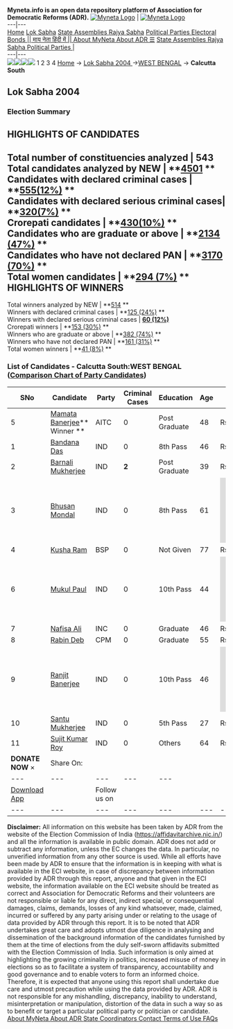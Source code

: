 **Myneta.info is an open data repository platform of Association for Democratic Reforms (ADR).**
[![Myneta Logo](https://www.myneta.info/lib/img/myneta-logo.png)](https://www.myneta.info/) | [![Myneta Logo](https://www.myneta.info/lib/img/adr-logo.png)](https://adrindia.org)  
---|---  
[Home](https://www.myneta.info/) [Lok Sabha](https://www.myneta.info/#ls "Lok Sabha") [ State Assemblies ](https://www.myneta.info/#sa "State Assemblies") [Rajya Sabha](https://www.myneta.info/#rs "Rajya Sabha") [Political Parties ](https://www.myneta.info/party "Political Parties") [ Electoral Bonds ](https://www.myneta.info/electoral_bonds "Electoral Bonds") [ || माय नेता हिंदी में || ](https://translate.google.co.in/translate?prev=hp&hl=en&js=y&u=www.myneta.info&sl=en&tl=hi&history_state0=) [ About MyNeta ](https://adrindia.org/content/about-myneta) [ About ADR ](https://adrindia.org/about-adr/who-we-are) [☰](javascript:void\(0\))
[ State Assemblies ](https://www.myneta.info/#sa "State Assemblies") [ Rajya Sabha ](https://www.myneta.info/#rs "Rajya Sabha") [ Political Parties ](https://www.myneta.info/party "Political Parties")
|   
---|---  
![](https://www.myneta.info/lib/img/banner/banner-1.png)![](https://www.myneta.info/lib/img/banner/banner-2.png)![](https://www.myneta.info/lib/img/banner/banner-3.png)![](https://www.myneta.info/lib/img/banner/banner-4.png)
1  2  3  4 
[Home](https://www.myneta.info/) → [Lok Sabha 2004 ](https://www.myneta.info/loksabha2004/)→[WEST BENGAL](https://www.myneta.info/loksabha2004/index.php?action=show_constituencies&state_id=25) → **Calcutta South**
### 
## Lok Sabha 2004 
###  Election Summary 
HIGHLIGHTS OF CANDIDATES  
---  
Total number of constituencies analyzed |  543   
Total candidates analyzed by NEW | **[4501](https://www.myneta.info/loksabha2004/index.php?action=summary&subAction=candidates_analyzed&sort=candidate#summary) **  
Candidates with declared criminal cases | **[555(12%)](https://www.myneta.info/loksabha2004/index.php?action=summary&subAction=crime&sort=candidate#summary) **  
Candidates with declared serious criminal cases| **[320(7%)](https://www.myneta.info/loksabha2004/index.php?action=summary&subAction=serious_crime&sort=candidate#summary) **  
Crorepati candidates | **[430(10%)](https://www.myneta.info/loksabha2004/index.php?action=summary&subAction=crorepati&sort=candidate#summary) **  
Candidates who are graduate or above | **[2134 (47%)](https://www.myneta.info/loksabha2004/index.php?action=summary&subAction=education&sort=candidate#summary) **  
Candidates who have not declared PAN | **[3170 (70%)](https://www.myneta.info/loksabha2004/index.php?action=summary&subAction=without_pan&sort=candidate#summary) **  
Total women candidates | **[294 (7%)](https://www.myneta.info/loksabha2004/index.php?action=summary&subAction=women_candidate&sort=candidate#summary) **  
HIGHLIGHTS OF WINNERS  
---  
Total winners analyzed by NEW | **[514](https://www.myneta.info/loksabha2004/index.php?action=summary&subAction=winner_analyzed&sort=candidate#summary) **  
Winners with declared criminal cases | **[125 (24%)](https://www.myneta.info/loksabha2004/index.php?action=summary&subAction=winner_crime&sort=candidate#summary) **  
Winners with declared serious criminal cases | **[60 (12%)](https://www.myneta.info/loksabha2004/index.php?action=summary&subAction=winner_serious_crime&sort=candidate#summary)**  
Crorepati winners | **[153 (30%)](https://www.myneta.info/loksabha2004/index.php?action=summary&subAction=winner_crorepati&sort=candidate#summary) **  
Winners who are graduate or above | **[382 (74%)](https://www.myneta.info/loksabha2004/index.php?action=summary&subAction=winner_education&sort=candidate#summary) **  
Winners who have not declared PAN | **[161 (31%)](https://www.myneta.info/loksabha2004/index.php?action=summary&subAction=winner_without_pan&sort=candidate#summary) **  
Total women winners | **[41 (8%)](https://www.myneta.info/loksabha2004/index.php?action=summary&subAction=winner_women&sort=candidate#summary) **  
### List of Candidates - Calcutta South:WEST BENGAL ([Comparison Chart of Party Candidates](https://www.myneta.info/loksabha2004/comparisonchart.php?constituency_id=524))
SNo | Candidate| Party| Criminal Cases| Education| Age| Total Assets| Liabilities  
---|---|---|---|---|---|---|---  
5  | [Mamata Banerjee](https://www.myneta.info/loksabha2004/candidate.php?candidate_id=5193)** Winner ** | AITC | 0 | Post Graduate| 48 | Rs 3,75,489 ~ 3 Lacs+ | Rs 0 ~   
1  | [Bandana Das](https://www.myneta.info/loksabha2004/candidate.php?candidate_id=5198) | IND | 0 | 8th Pass| 46 | Rs 12,500 ~ 12 Thou+ | Rs 0 ~   
2  | [Barnali Mukherjee](https://www.myneta.info/loksabha2004/candidate.php?candidate_id=5201) | IND | **2** | Post Graduate| 39 | Rs 15,000 ~ 15 Thou+ | Rs 0 ~   
3  | [Bhusan Mondal](https://www.myneta.info/loksabha2004/candidate.php?candidate_id=5203) | IND | 0 | 8th Pass| 61 | ![](https://myneta.info/image_v2.php?myneta_folder=loksabha2004&candidate_id=5203&col=ta) | ![](https://myneta.info/image_v2.php?myneta_folder=loksabha2004&candidate_id=5203&col=lia)  
4  | [Kusha Ram](https://www.myneta.info/loksabha2004/candidate.php?candidate_id=5197) | BSP | 0 | Not Given| 77 | Rs 5,11,200 ~ 5 Lacs+ | Rs 0 ~   
6  | [Mukul Paul](https://www.myneta.info/loksabha2004/candidate.php?candidate_id=5199) | IND | 0 | 10th Pass| 44 | ![](https://myneta.info/image_v2.php?myneta_folder=loksabha2004&candidate_id=5199&col=ta) | ![](https://myneta.info/image_v2.php?myneta_folder=loksabha2004&candidate_id=5199&col=lia)  
7  | [Nafisa Ali](https://www.myneta.info/loksabha2004/candidate.php?candidate_id=5195) | INC | 0 | Graduate| 46 | Rs 2,07,37,716 ~ 2 Crore+ | Rs 0 ~   
8  | [Rabin Deb](https://www.myneta.info/loksabha2004/candidate.php?candidate_id=5194) | CPM | 0 | Graduate| 55 | Rs 88,498 ~ 88 Thou+ | Rs 0 ~   
9  | [Ranjit Banerjee](https://www.myneta.info/loksabha2004/candidate.php?candidate_id=5200) | IND | 0 | 10th Pass| 46 | ![](https://myneta.info/image_v2.php?myneta_folder=loksabha2004&candidate_id=5200&col=ta) | ![](https://myneta.info/image_v2.php?myneta_folder=loksabha2004&candidate_id=5200&col=lia)  
10  | [Santu Mukherjee](https://www.myneta.info/loksabha2004/candidate.php?candidate_id=5202) | IND | 0 | 5th Pass| 27 | Rs 2,08,700 ~ 2 Lacs+ | Rs 0 ~   
11  | [Sujit Kumar Roy](https://www.myneta.info/loksabha2004/candidate.php?candidate_id=5196) | IND | 0 | Others| 64 | Rs 9,86,294 ~ 9 Lacs+ | Rs 0 ~   
|  **DONATE NOW** × |  Share On:  | [](https://api.whatsapp.com/send?text=https%3A%2F%2Fmyneta.info%2Fpunjab2022%2Findex.php%3Faction%3Dshow_constituencies%26state_id%3D19) | [](https://www.facebook.com/sharer/sharer.php?u=https%3A%2F%2Fmyneta.info%2Fpunjab2022%2Findex.php%3Faction%3Dshow_constituencies%26state_id%3D19) | [](https://twitter.com/share?url=https%3A%2F%2Fmyneta.info%2Fpunjab2022%2Findex.php%3Faction%3Dshow_constituencies%26state_id%3D19)  
---|---|---|---|---  
| [ Download App ](https://play.google.com/store/apps/details?id=com.webrosoft.myneta1&pcampaignid=pcampaignidMKT-Other-global-all-co-prtnr-py-PartBadge-Mar2515-1) | [](https://play.google.com/store/apps/details?id=com.webrosoft.myneta1&pcampaignid=pcampaignidMKT-Other-global-all-co-prtnr-py-PartBadge-Mar2515-1) |  Follow us on  | [](https://www.facebook.com/adrindia.org/) | [](https://twitter.com/adrspeaks) | [](https://groups.google.com/g/national-election-watch?hl=en&pli=1) | [](https://www.instagram.com/adrspeaks/) | [](https://www.youtube.com/user/adrspeaks) | [](https://sharechat.com/profile/adrspeaks)  
---|---|---|---|---|---|---|---|---  
**Disclaimer:** All information on this website has been taken by ADR from the website of the Election Commission of India (https://affidavitarchive.nic.in/) and all the information is available in public domain. ADR does not add or subtract any information, unless the EC changes the data. In particular, no unverified information from any other source is used. While all efforts have been made by ADR to ensure that the information is in keeping with what is available in the ECI website, in case of discrepancy between information provided by ADR through this report, anyone and that given in the ECI website, the information available on the ECI website should be treated as correct and Association for Democratic Reforms and their volunteers are not responsible or liable for any direct, indirect special, or consequential damages, claims, demands, losses of any kind whatsoever, made, claimed, incurred or suffered by any party arising under or relating to the usage of data provided by ADR through this report. It is to be noted that ADR undertakes great care and adopts utmost due diligence in analysing and dissemination of the background information of the candidates furnished by them at the time of elections from the duly self-sworn affidavits submitted with the Election Commission of India. Such information is only aimed at highlighting the growing criminality in politics, increased misuse of money in elections so as to facilitate a system of transparency, accountability and good governance and to enable voters to form an informed choice. Therefore, it is expected that anyone using this report shall undertake due care and utmost precaution while using the data provided by ADR. ADR is not responsible for any mishandling, discrepancy, inability to understand, misinterpretation or manipulation, distortion of the data in such a way so as to benefit or target a particular political party or politician or candidate. 
[ About MyNeta ](https://adrindia.org/content/about-myneta) [ About ADR ](https://adrindia.org/about-adr/who-we-are) [ State Coordinators ](https://adrindia.org/about-adr/state-coordinators) [ Contact ](https://adrindia.org/contact-us) [ Terms of Use ](https://adrindia.org/content/adr-terms-use) [ FAQs ](https://adrindia.org/content/faqs)
